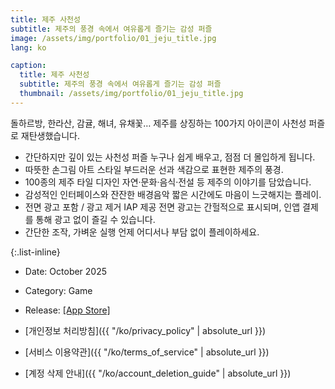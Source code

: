 ```yaml
---
title: 제주 사천성
subtitle: 제주의 풍경 속에서 여유롭게 즐기는 감성 퍼즐
image: /assets/img/portfolio/01_jeju_title.jpg
lang: ko

caption:
  title: 제주 사천성
  subtitle: 제주의 풍경 속에서 여유롭게 즐기는 감성 퍼즐
  thumbnail: /assets/img/portfolio/01_jeju_title.jpg
---
```

돌하르방, 한라산, 감귤, 해녀, 유채꽃…
제주를 상징하는 100가지 아이콘이 사천성 퍼즐로 재탄생했습니다.

- 간단하지만 깊이 있는 사천성 퍼즐
  누구나 쉽게 배우고, 점점 더 몰입하게 됩니다.
- 따뜻한 손그림 아트 스타일
  부드러운 선과 색감으로 표현한 제주의 풍경.
- 100종의 제주 타일 디자인
  자연·문화·음식·전설 등 제주의 이야기를 담았습니다.
- 감성적인 인터페이스와 잔잔한 배경음악
  짧은 시간에도 마음이 느긋해지는 플레이.
- 전면 광고 포함 / 광고 제거 IAP 제공
  전면 광고는 간헐적으로 표시되며, 인앱 결제를 통해 광고 없이 즐길 수 있습니다.
- 간단한 조작, 가벼운 실행
  언제 어디서나 부담 없이 플레이하세요.

{:.list-inline}
- Date: October 2025
- Category: Game
- Release: [[App Store]](https://apps.apple.com/kr/app/%EC%A0%9C%EC%A3%BC-%EC%82%AC%EC%B2%9C%EC%84%B1/id6754316387)

- [개인정보 처리방침]({{ "/ko/privacy_policy" | absolute_url }})
- [서비스 이용약관]({{ "/ko/terms_of_service" | absolute_url }})
- [계정 삭제 안내]({{ "/ko/account_deletion_guide" | absolute_url }})